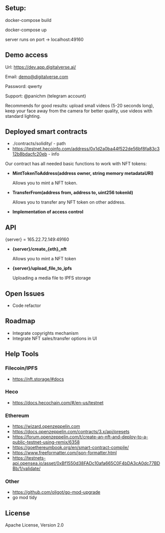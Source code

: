 ## Setup:
docker-compose build

docker-compose up

server runs on port -> localhost:49160

## Demo access
Url: https://dev.app.digitalverse.ai/

Email: demo@digitalverse.com

Password: qwerty

Support: @panichm (telegram account)

Recommends for good results: upload small videos (5-20 seconds long), keep your face away from the camera for better quality, use videos with standard lighting.

## Deployed smart contracts

- ./contracts/solidity/ - path
- https://testnet.hecoinfo.com/address/0x1d2a0ba44f522de56bf8fa83c312b8bdacfc20eb - info

Our contract has all needed basic functions to work with NFT tokens:

- **MintTokenToAddress(address owner, string memory metadataURI)** 

    Allows you to mint a NFT token.
- **TransferFrom(address from, address to, uint256 tokenId)**

    Allows you to transfer any NFT token on other address.
- **Implementation of access control**

## API

{server} = 165.22.72.149:49160 

- **{server}/create_{eth}_nft** 

    Allows you to mint a NFT token

- **{server}/upload_file_to_ipfs**

    Uploading a media file to IPFS storage
    
## Open Issues

- Code refactor 

## Roadmap

- Integrate copyrights mechanism
- Integrate NFT sales/transfer options in UI 
    
## Help Tools

### Filecoin/IPFS

- https://nft.storage/#docs

### Heco

- https://docs.hecochain.com/#/en-us/testnet

### Ethereum

- https://wizard.openzeppelin.com
- https://docs.openzeppelin.com/contracts/3.x/api/presets
- https://forum.openzeppelin.com/t/create-an-nft-and-deploy-to-a-public-testnet-using-remix/6358
- https://goethereumbook.org/en/smart-contract-compile/
- https://www.freeformatter.com/json-formatter.html
- https://testnets-api.opensea.io/asset/0xBf1550d38FADc10afa665C0F4bDA3cA0dc77BDBb/1/validate/

### Other

- https://github.com/oligot/go-mod-upgrade
- go mod tidy

## License
Apache License, Version 2.0